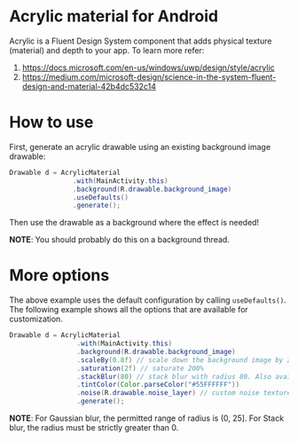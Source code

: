 # Acrylic material for Android
Acrylic is a Fluent Design System component that adds physical texture
(material) and depth to your app. To learn more refer:
1. https://docs.microsoft.com/en-us/windows/uwp/design/style/acrylic
2. https://medium.com/microsoft-design/science-in-the-system-fluent-design-and-material-42b4dc532c14

# How to use
First, generate an acrylic drawable using an existing background image
drawable:
```java
Drawable d = AcrylicMaterial
                .with(MainActivity.this)
                .background(R.drawable.background_image)
                .useDefaults()
                .generate();
```

Then use the drawable as a background where the effect is needed!

**NOTE**: You should probably do this on a background thread.

# More options
The above example uses the default configuration by calling `useDefaults()`. The
following example shows all the options that are available for customization.

```java
Drawable d = AcrylicMaterial
                 .with(MainActivity.this)
                 .background(R.drawable.background_image)
                 .scaleBy(0.8f) // scale down the background image by 20%
                 .saturation(2f) // saturate 200%
                 .stackBlur(80) // stack blur with radius 80. Also available: gaussianBlur(25f)
                 .tintColor(Color.parseColor("#55FFFFFF"))
                 .noise(R.drawable.noise_layer) // custom noise texture
                 .generate();
```

**NOTE**: For Gaussian blur, the permitted range of radius is (0, 25]. For Stack
blur, the radius must be strictly greater than 0.
